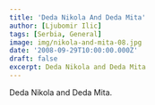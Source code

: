 ```yaml
---
title: 'Deda Nikola And Deda Mita'
author: [Ljubomir Ilic]
tags: [Serbia, General]
image: img/nikola-and-mita-08.jpg
date: '2008-09-29T10:00:00.000Z'
draft: false
excerpt: Deda Nikola and Deda Mita
---
```


Deda Nikola and Deda Mita.
